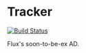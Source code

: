 # Tracker

[![Build Status](https://travis-ci.org/FluxML/Tracker.jl.svg?branch=master)](https://travis-ci.org/FluxML/Tracker.jl)

Flux's soon-to-be-ex AD.
